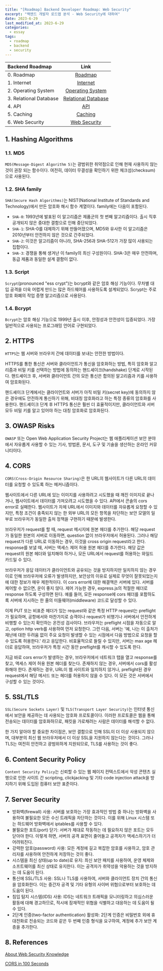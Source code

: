 ```yaml
---
title: "[Roadmap] Backend Developer Roadmap: Web Security"
excerpt: "백엔드 개발자 로드맵 분석 - Web Security에 대하여"
date: 2023-6-29
last_modified_at: 2023-6-29
categories:
  - essay
tags:
  - roadmap
  - backend
  - security
---
```


|Backend Roadmap|Link|
|:---|:---:|
|0. Roadmap|[Roadmap](https://roadmap.sh/backend)|
|1. Internet|[Internet](https://burningfalls.github.io/essay/backend-roadmap-internet/)|
|2. Operating System|[Operating System](https://burningfalls.github.io/essay/backend-roadmap-os/)|
|3. Relational Database|[Relational Database](https://burningfalls.github.io/essay/backend-roadmap-relational-database/)|
|4. API|[API](https://burningfalls.github.io/essay/backend-roadmap-api/)|
|5. Caching|[Caching](https://burningfalls.github.io/essay/backend-roadmap-caching/)|
|6. Web Security|[Web Security](https://burningfalls.github.io/essay/backend-roadmap-caching/)|

## 1. Hashing Algorithms

### 1.1. MD5

`MD5(Message-Digest Algorithm 5)`는 광범위한 취약점으로 인해 현재 사용하지 않는 것이 권장 되는 함수이다. 여전히, 데이터 무결성을 확인하기 위한 체크섬(checksum)으로 사용된다.

### 1.2. SHA family

`SHA(Secure Hash Algorithms)`는 NIST(National Institute of Standards and Technology)에서 만든 암호화 해시 함수 계열이다. family에는 다음이 포함된다.

* `SHA-0`: 1993년에 발표된 이 알고리즘은 제품군의 첫 번째 알고리즘이다. 출시 직후 공개되지 않은 중대한 결함으로 인해 중단되었다.
* `SHA-1`: SHA-0를 대체하기 위해 만들어졌으며, MD5와 유사한 이 알고리즘은 2010년부터 안전하지 않은 것으로 간주되었다.
* `SHA-2`: 이것은 알고리즘이 아니라, SHA-256과 SHA-512가 가장 많이 사용되는 집합이다.
* `SHA-3`: 경쟁을 통해 생겨난 이 family의 최신 구성원이다. SHA-3은 매우 안전하며, 동급 제품과 동일한 설계 결함이 없다.

### 1.3. Script

`Scrypt`(pronounced "ess crypt")는 bcrypt와 같은 암호 해싱 기능이다. 무차별 대입 공격을 더욱 어렵게 만드는 많은 하드웨어를 사용하도록 설계되었다. Scrypt는 주로 암호 화폐의 작업 증명 알고리즘으로 사용된다.

### 1.4. Bcrypt

`Bcrypt`는 암호 해싱 기능으로 1999년 출시 이후, 안정성과 안전성이 입증되었다. 가장 일반적으로 사용되는 프로그래밍 언어로 구현되었다.

## 2. HTTPS

`HTTPS`는 웹 서버와 브라우저 간에 데이터를 보내는 안전한 방법이다.

HTTPS를 통한 통신은 서버와 클라이언트가 통신을 암호화하는 방법, 특히 암호화 알고리즘과 비밀 키를 선택하는 방법에 동의하는 핸드셰이크(handshake) 단계로 시작된다. 핸드셰이크 후, 서버와 클라이언트 간의 모든 통신은 합의된 알고리즘과 키를 사용하여 암호화된다.

핸드셰이크 단계에서는 클라이언트와 서버가 아직 비밀 키(secret key)에 동의하지 않은 경우에도 안전하게 통신하기 위해, 비대칭 암호화라고 하는 특정 종류의 암호화를 사용한다. 핸드셰이크 단계 후 HTTPS 통신은 훨씬 더 효율적이지만, 클라이언트와 서버 모두 비밀 키를 알고 있어야 하는 대칭 암호화로 암호화된다.

## 3. OWASP Risks

`OWASP` 또는 Open Web Application Security Project는 웹 애플리케이션 보안 분야에서 자유롭게 사용할 수 있는 기사, 방법론, 문서, 도구 및 기술을 생산하는 온라인 커뮤니티이다.

## 4. CORS

`CORS(Cross-Origin Resource Sharing)`은 한 URL의 웹사이트가 다른 URL의 데이터를 요청할 수 있도록 하는 메커니즘이다.

웹사이트에서 다른 URL에 있는 이미지를 사용하려고 시도했을 때 깨진 이미지로 끝나거나, 웹사이트에서 데이터를 가져오려고 시도했을 수 있다. API에서 콘솔의 cors error로 실패한다. 웹사이트가 자체 URL에서 이미지와 데이터를 자유롭게 요청할 수 있지만, 특정 조건이 충족되지 않는 한 외부 URL의 모든 항목을 차단하는 보안 모델의 일부로 브라우저가 동일한 출처 정책을 구현하기 때문에 발생한다.

브라우저가 request를 할 때, request 메시지에 원본 헤더를 추가한다. 해당 request가 동일한 원본의 서버로 이동하면, question 없이 브라우저에서 허용된다. 그러나 해당 request가 다른 URL로 이동하는 경우, 이것을 cross origin request라고 한다. response를 보낼 때, 서버는 액세스 제어 허용 원본 헤더를 추가한다. 해당 값은 request의 원본 헤더와 일치해야 하거나, 모든 URL에서 request를 허용하는 와일드 카드일 수 있다.

브라우저가 응답 데이터가 클라이언트와 공유되는 것을 방지하지만 일치하지 않는 경우 이로 인해 브라우저에 오류가 발생하지만, 보안상의 이유로 실제로 무엇이 잘못되었는지에 대한 정보가 매우 제한적이다. 이 cors error에 대한 해결책은 서버에 있다. 서버를 제어할 수 없으면, 운이 좋지 않다. 제어 가능한 경우, express.js의 적절한 헤더로 response 하도록 구성하면 된다. 예를 들어, 모든 response에 cors 헤더를 포함하도록 서버에 지시하는 한 줄의 미들웨어(middleware) 코드로 달성할 수 있다.

이제 PUT 또는 비표준 헤더가 있는 request와 같은 특정 HTTP request는 preflight가 필요하며, 공항에서와 마찬가지로 승객이나 request가 비행기나 서버에서 안전하게 비행할 수 있는지 확인하는 온전성 검사이다. 브라우저는 preflight 시점을 자동으로 알고, option http verb를 사용하여 먼저 요청한다. 그런 다음, 서버는 '예, 나는 이 출처가 재난에 대한 두려움 없이 주요 요청이 발생할 수 있는 시점에서 다음 방법으로 요청을 할 수 있도록 허용한다.' 라고 응답한다. 비효율적으로 들릴 수 있지만, 서버는 max age 헤더로 응답하여, 브라우저가 특정 시간 동안 preflight를 캐시할 수 있도록 한다. 

지금 바로 cors error가 발생하는 경우, 브라우저에서 네트워크 탭을 열고 response를 찾고, 액세스 제어 허용 원본 헤더를 찾는다. 존재하지 않는 경우, 서버에서 cors를 활성화해야 한다. 존재하는 경우, URL이 웹 사이트와 일치하지 않거나, preflight된 경우 request에서 해당 메서드 또는 헤더를 허용하지 않을 수 있다. 이 모든 것은 서버에서 구성할 수 있는 것이다.

## 5. SSL/TLS

`SSL(Secure Sockets Layer)` 및 `TLS(Transport Layer Security)`는 인터넷 통신에서 보안을 제공하는 데 사용되는 암호화 프로토콜이다. 이러한 프로토콜은 웹을 통해 전송되는 데이터를 암호화하므로, 패킷을 가로채려는 사람은 데이터를 해석할 수 없다.

한 가지 알아야 할 중요한 차이점은, 보안 결함으로 인해 SSL이 더 이상 사용되지 않으며, 대부분의 최신 웹 브라우저에서 더 이상 SSL을 지원하지 않는다는 것이다. 그러나 TLS는 여전히 안전하고 광범위하게 지원되므로, TLS를 사용하는 것이 좋다.

## 6. Content Security Policy

`Content Security Policy`는 신뢰할 수 있는 웹 페이지 컨텍스트에서 악성 콘텐츠 실행으로 인한 사이트 간 scripting, clickjacking 및 기타 code injection attack을 방지하기 위해 도입된 컴퓨터 보안 표준이다.

## 7. Server Security

* 방화벽(firewall) 사용: 서버를 보호하는 가장 효과적인 방법 중 하나는 방화벽을 사용하여 불필요한 모든 수신 트래픽을 차단하는 것이다. 이를 위해 Linux 시스템 또는 하드웨어 방화벽에서 iptables를 사용할 수 있다.
* 불필요한 포트(port) 닫기: 서버가 제대로 작동하는 데 필요하지 않은 포트는 모두 닫아야 한다. 이렇게 하면, 서버의 공격 표면이 줄어들고 공격자가 액세스하기가 더 어려워진다.
* 강력한 암호(password) 사용: 모든 계정에 길고 복잡한 암호를 사용하고, 암호 관리자를 사용하여 안전하게 저장하는 것이 좋다.
* 시스템을 최신 상태(up to date)로 유지: 최신 보안 패치를 사용하여, 운영 체제와 소프트웨어를 최신 상태로 유지한다. 이는 공격자가 취약성을 악용하는 것을 방지하는 데 도움이 된다.
* 통신에 SSL/TLS 사용: SSL나 TLS를 사용하여, 서버와 클라이언트 장치 간의 통신을 암호화한다. 이는 중간자 공격 및 기타 유형의 사이버 위협으로부터 보호하는 데 도움이 된다.
* 침입 탐지 시스템(IDS) 사용: IDS는 네트워크 트래픽을 모니터링하고 의심스러운 활동에 대해 경고하므로, 적시에 잠재적인 위협을 식별하고 대응하는 데 도움이 될 수 있다.
* 2단계 인증(two-factor authentication) 활성화: 2단계 인증은 비밀번호 외에 휴대전화로 전송되는 코드와 같은 두 번째 인증 형식을 요구하여, 계정에 추가 보안 계층을 추가한다.

## 8. References

[About Web Security Knowledge](https://roadmap.sh/backend)

[CORS in 100 Seconds](https://www.youtube.com/watch?v=4KHiSt0oLJ0&ab_channel=Fireship)